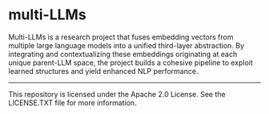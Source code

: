 # multi-LLMs
Multi-LLMs is a research project that fuses embedding vectors from multiple large language models into a unified third-layer abstraction. By integrating and contextualizing these embeddings originating at each unique parent-LLM space, the project builds a cohesive pipeline to exploit learned structures and yield enhanced NLP performance.

---

This repository is licensed under the Apache 2.0 License. See the LICENSE.TXT file for more information.
